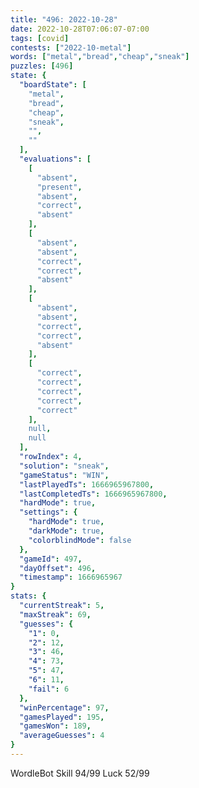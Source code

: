 ```yaml
---
title: "496: 2022-10-28"
date: 2022-10-28T07:06:07-07:00
tags: [covid]
contests: ["2022-10-metal"]
words: ["metal","bread","cheap","sneak"]
puzzles: [496]
state: {
  "boardState": [
    "metal",
    "bread",
    "cheap",
    "sneak",
    "",
    ""
  ],
  "evaluations": [
    [
      "absent",
      "present",
      "absent",
      "correct",
      "absent"
    ],
    [
      "absent",
      "absent",
      "correct",
      "correct",
      "absent"
    ],
    [
      "absent",
      "absent",
      "correct",
      "correct",
      "absent"
    ],
    [
      "correct",
      "correct",
      "correct",
      "correct",
      "correct"
    ],
    null,
    null
  ],
  "rowIndex": 4,
  "solution": "sneak",
  "gameStatus": "WIN",
  "lastPlayedTs": 1666965967800,
  "lastCompletedTs": 1666965967800,
  "hardMode": true,
  "settings": {
    "hardMode": true,
    "darkMode": true,
    "colorblindMode": false
  },
  "gameId": 497,
  "dayOffset": 496,
  "timestamp": 1666965967
}
stats: {
  "currentStreak": 5,
  "maxStreak": 69,
  "guesses": {
    "1": 0,
    "2": 12,
    "3": 46,
    "4": 73,
    "5": 47,
    "6": 11,
    "fail": 6
  },
  "winPercentage": 97,
  "gamesPlayed": 195,
  "gamesWon": 189,
  "averageGuesses": 4
}
---
```

<!-- more -->
WordleBot
Skill 94/99
Luck 52/99
